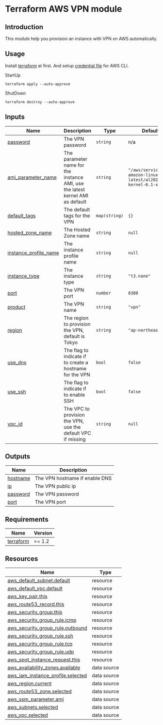 <!-- BEGIN_TF_DOCS -->
# Terraform AWS VPN module

## Introduction
This module help you provision an instance with VPN on AWS automatically.

## Usage
Install [terraform](https://www.terraform.io/) at first.
And setup [credential file](https://docs.aws.amazon.com/cli/latest/userguide/cli-configure-files.html) for AWS CLI.

StartUp
```
terraform apply --auto-approve
```

ShutDown
```
terraform destroy --auto-approve
```

## Inputs

| Name | Description | Type | Default | Required |
|------|-------------|------|---------|:--------:|
| <a name="input_password"></a> [password](#input\_password) | The VPN password | `string` | n/a | yes |
| <a name="input_ami_parameter_name"></a> [ami\_parameter\_name](#input\_ami\_parameter\_name) | The parameter name for the instance AMI, use the latest kernel AMI as default | `string` | `"/aws/service/ami-amazon-linux-latest/al2023-ami-kernel-6.1-x86_64"` | no |
| <a name="input_default_tags"></a> [default\_tags](#input\_default\_tags) | The default tags for the VPN | `map(string)` | `{}` | no |
| <a name="input_hosted_zone_name"></a> [hosted\_zone\_name](#input\_hosted\_zone\_name) | The Hosted Zone name | `string` | `null` | no |
| <a name="input_instance_profile_name"></a> [instance\_profile\_name](#input\_instance\_profile\_name) | The instance profile name | `string` | `null` | no |
| <a name="input_instance_type"></a> [instance\_type](#input\_instance\_type) | The instance type | `string` | `"t3.nano"` | no |
| <a name="input_port"></a> [port](#input\_port) | The VPN port | `number` | `8388` | no |
| <a name="input_product"></a> [product](#input\_product) | The VPN name | `string` | `"vpn"` | no |
| <a name="input_region"></a> [region](#input\_region) | The region to provision the VPN, default is Tokyo | `string` | `"ap-northeast-1"` | no |
| <a name="input_use_dns"></a> [use\_dns](#input\_use\_dns) | The flag to indicate if to create a hostname for the VPN | `bool` | `false` | no |
| <a name="input_use_ssh"></a> [use\_ssh](#input\_use\_ssh) | The flag to indicate if to enable SSH | `bool` | `false` | no |
| <a name="input_vpc_id"></a> [vpc\_id](#input\_vpc\_id) | The VPC to provision the VPN, use the default VPC if missing | `string` | `null` | no |

## Outputs

| Name | Description |
|------|-------------|
| <a name="output_hostname"></a> [hostname](#output\_hostname) | The VPN hostname if enable DNS |
| <a name="output_ip"></a> [ip](#output\_ip) | The VPN public ip |
| <a name="output_password"></a> [password](#output\_password) | The VPN password |
| <a name="output_port"></a> [port](#output\_port) | The VPN port |

## Requirements

| Name | Version |
|------|---------|
| <a name="requirement_terraform"></a> [terraform](#requirement\_terraform) | >= 1.2 |



## Resources

| Name | Type |
|------|------|
| [aws_default_subnet.default](https://registry.terraform.io/providers/hashicorp/aws/latest/docs/resources/default_subnet) | resource |
| [aws_default_vpc.default](https://registry.terraform.io/providers/hashicorp/aws/latest/docs/resources/default_vpc) | resource |
| [aws_key_pair.this](https://registry.terraform.io/providers/hashicorp/aws/latest/docs/resources/key_pair) | resource |
| [aws_route53_record.this](https://registry.terraform.io/providers/hashicorp/aws/latest/docs/resources/route53_record) | resource |
| [aws_security_group.this](https://registry.terraform.io/providers/hashicorp/aws/latest/docs/resources/security_group) | resource |
| [aws_security_group_rule.icmp](https://registry.terraform.io/providers/hashicorp/aws/latest/docs/resources/security_group_rule) | resource |
| [aws_security_group_rule.outbound](https://registry.terraform.io/providers/hashicorp/aws/latest/docs/resources/security_group_rule) | resource |
| [aws_security_group_rule.ssh](https://registry.terraform.io/providers/hashicorp/aws/latest/docs/resources/security_group_rule) | resource |
| [aws_security_group_rule.tcp](https://registry.terraform.io/providers/hashicorp/aws/latest/docs/resources/security_group_rule) | resource |
| [aws_security_group_rule.udp](https://registry.terraform.io/providers/hashicorp/aws/latest/docs/resources/security_group_rule) | resource |
| [aws_spot_instance_request.this](https://registry.terraform.io/providers/hashicorp/aws/latest/docs/resources/spot_instance_request) | resource |
| [aws_availability_zones.available](https://registry.terraform.io/providers/hashicorp/aws/latest/docs/data-sources/availability_zones) | data source |
| [aws_iam_instance_profile.selected](https://registry.terraform.io/providers/hashicorp/aws/latest/docs/data-sources/iam_instance_profile) | data source |
| [aws_region.current](https://registry.terraform.io/providers/hashicorp/aws/latest/docs/data-sources/region) | data source |
| [aws_route53_zone.selected](https://registry.terraform.io/providers/hashicorp/aws/latest/docs/data-sources/route53_zone) | data source |
| [aws_ssm_parameter.ami](https://registry.terraform.io/providers/hashicorp/aws/latest/docs/data-sources/ssm_parameter) | data source |
| [aws_subnets.selected](https://registry.terraform.io/providers/hashicorp/aws/latest/docs/data-sources/subnets) | data source |
| [aws_vpc.selected](https://registry.terraform.io/providers/hashicorp/aws/latest/docs/data-sources/vpc) | data source |


<!-- END_TF_DOCS -->